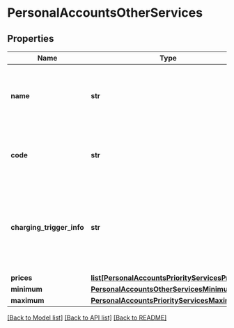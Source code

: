 # PersonalAccountsOtherServices

## Properties
Name | Type | Description | Notes
------------ | ------------- | ------------- | -------------
**name** | **str** | Nome de Outro Serviço para pessoa física (Campo Livre)  | 
**code** | **str** |  Siglas de identificação de Outro Serviço (Campo Livre) | 
**charging_trigger_info** | **str** | Fatos geradores de cobrança que incidem sobre outros serviços para pessoa física. (Campo Livre) | 
**prices** | [**list[PersonalAccountsPriorityServicesPrices]**](PersonalAccountsPriorityServicesPrices.md) |  | 
**minimum** | [**PersonalAccountsOtherServicesMinimum**](PersonalAccountsOtherServicesMinimum.md) |  | [optional] 
**maximum** | [**PersonalAccountsPriorityServicesMaximum**](PersonalAccountsPriorityServicesMaximum.md) |  | [optional] 

[[Back to Model list]](../README.md#documentation-for-models) [[Back to API list]](../README.md#documentation-for-api-endpoints) [[Back to README]](../README.md)

